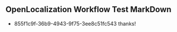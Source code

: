 ## OpenLocalization Workflow Test MarkDown
* 855f1c9f-36b9-4943-9f75-3ee8c51fc543 
thanks!<!--HONumber=Mar16_HO2-->
